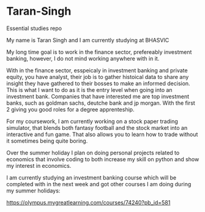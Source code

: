 # Taran-Singh
Essential studies repo

My name is Taran Singh and I am currently studying at BHASVIC

My long time goal is to work in the finance sector, prefereably investment banking, however, I do not mind working anywhere with in it.

With in the finance sector, esspeicaly in investment banking and private equity, you have  analyst, their job is to gather histoical data to share any insight they have gathered to their bosses to make an informed decision. This is what I want to do as it is the entry level when going into an investment bank. Companies that have interested me are top investment banks, such as goldman sachs, deutche bank and jp morgan. With the first 2 giving you good roles for a degree apprenteship.

For my coursework, I am currently working on a stock paper trading simulator, that blends both fantasy football and the stock market into an interactive and fun game. That also allows you to learn how to trade without it sometimes being quite boring.

Over the summer holiday I plan on doing personal projects related to economics that involve coding to both increase my skill on python and show my interest in economics.

I am currently studying an investment banking course which will be completed with in the next week and got other courses I am doing during my summer holidays:

https://olympus.mygreatlearning.com/courses/74240?pb_id=581
